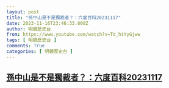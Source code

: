 ```yaml
---
layout: post
title: "孫中山是不是獨裁者？：六度百科20231117"
date: 2023-11-16T23:46:33.000Z
author: 明鏡歷史台
from: https://www.youtube.com/watch?v=Td_htYyGjww
tags: [ 明鏡歷史台 ]
comments: True
categories: [ 明鏡歷史台 ]
---
```

<!--1700178393000-->
[孫中山是不是獨裁者？：六度百科20231117](https://www.youtube.com/watch?v=Td_htYyGjww)
------

<div>

</div>

